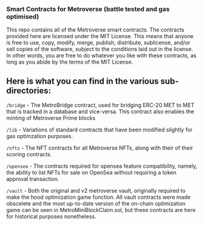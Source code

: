 ### Smart Contracts for Metroverse (battle tested and gas optimised)

This repo contains all of the Metroverse smart contracts. The contracts provided here are licensed under the MIT License. This means that anyone is free to use, copy, modify, merge, publish, distribute, sublicense, and/or sell copies of the software, subject to the conditions laid out in the license. In other words, you are free to do whatever you like with these contracts, as long as you abide by the terms of the MIT License.

## Here is what you can find in the various sub-directories:

`/bridge` - The MetroBridge contract, used for bridging ERC-20 MET to MET that is tracked in a database and vice-versa. This contract also enables the minting of Metroverse Prime blocks

`/lib` - Variations of standard contracts that have been modified slightly for gas optimzation purposes.

`/nfts` - The NFT contracts for all Metroverse NFTs, along with their of their scoring contracts. 

`/opensea` - The contracts required for opensea feature compatibility, namely, the ability to list NFTs for sale on OpenSea without requiring a token approval transaction.

`/vault` - Both the original and v2 metroverse vault, originally required to make the hood optimization game function. All vault contracts were made obscelete and the most up-to-date version of the on-chain optimization game can be seen in MetroMiniBlockClaim.sol, but these contracts are here for historical purposes nonetheless. 

